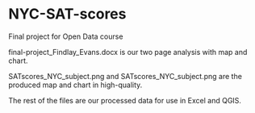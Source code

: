 # NYC-SAT-scores
Final project for Open Data course

final-project_Findlay_Evans.docx is our two page analysis with map and chart.

SATscores_NYC_subject.png and SATscores_NYC_subject.png are the produced map and chart in high-quality.

The rest of the files are our processed data for use in Excel and QGIS.
